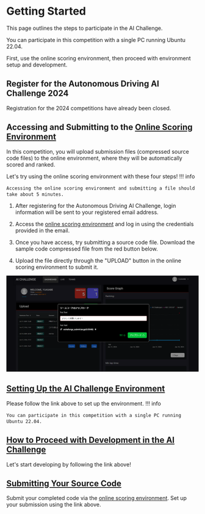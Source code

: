 # Getting Started

This page outlines the steps to participate in the AI Challenge.

You can participate in this competition with a single PC running Ubuntu 22.04.

First, use the online scoring environment, then proceed with environment setup and development.

## Register for the Autonomous Driving AI Challenge 2024

Registration for the 2024 competitions have already been closed.

## Accessing and Submitting to the [Online Scoring Environment](https://aichallenge-board.jsae.or.jp/live)

In this competition, you will upload submission files (compressed source code files) to the online environment, where they will be automatically scored and ranked.

Let's try using the online scoring environment with these four steps!
!!! info

    Accessing the online scoring environment and submitting a file should take about 5 minutes.

1. After registering for the Autonomous Driving AI Challenge, login information will be sent to your registered email address.

2. Access the [online scoring environment](https://aichallenge-board.jsae.or.jp/live) and log in using the credentials provided in the email.

3. Once you have access, try submitting a source code file. Download the sample code compressed file from the red button below.

4. Upload the file directly through the "UPLOAD" button in the online scoring environment to submit it.

<!-- [Download the sample code compressed file](https://drive.google.com/file/d/19LU70cgeg48R6stEXjvwDp1pTT25OjeN){ .md-button .md-button--primary .banner-button } -->

![submit](./preliminaries/images/submit.png)

## [Setting Up the AI Challenge Environment](./setup/requirements.en.md)

Please follow the link above to set up the environment.
!!! info

    You can participate in this competition with a single PC running Ubuntu 22.04.

## [How to Proceed with Development in the AI Challenge](./development/workspace-usage.en.md)

Let's start developing by following the link above!

## [Submitting Your Source Code](./preliminaries/submission.en.md)

Submit your completed code via the [online scoring environment](https://aichallenge-board.jsae.or.jp/live).
Set up your submission using the link above.
